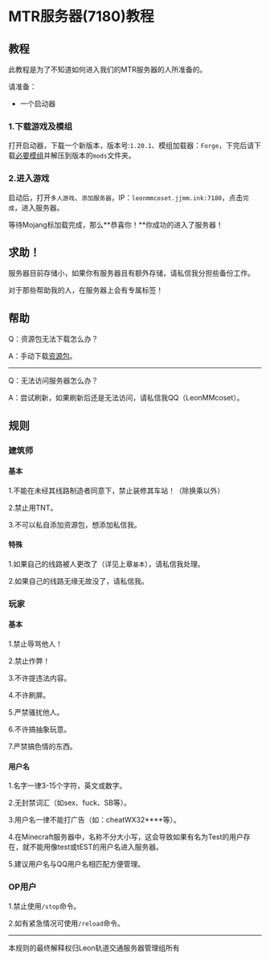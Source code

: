 # MTR服务器(7180)教程
## 教程
此教程是为了不知道如何进入我们的MTR服务器的人所准备的。

请准备：

- 一个启动器

### 1.下载游戏及模组
打开启动器，下载一个新版本，版本号:`1.20.1`、模组加载器：`Forge`，下完后请下载[必要模组](https://modserverresorcepack.netlify.app/mod.zip)并解压到版本的`mods`文件夹。
### 2.进入游戏
启动后，打开`多人游戏`、`添加服务器`，IP：`leonmmcoset.jjmm.ink:7180`，点击`完成`，进入服务器。

等待Mojang标加载完成，那么**恭喜你！**你成功的进入了服务器！

## 求助！
服务器目前存储小，如果你有服务器且有额外存储，请私信我分担些备份工作。

对于那些帮助我的人，在服务器上会有专属标签！

## 帮助
Q：资源包无法下载怎么办？

A：手动下载[资源包](https://modserverresorcepack.netlify.app/gbt.zip)。

---

Q：无法访问服务器怎么办？

A：尝试刷新，如果刷新后还是无法访问，请私信我QQ（LeonMMcoset）。

## 规则
### 建筑师
#### 基本
1.不能在未经其线路制造者同意下，禁止装修其车站！（除换乘以外）

2.禁止用TNT。

3.不可以私自添加资源包，想添加私信我。

#### 特殊
1.如果自己的线路被人更改了（详见上章`基本`），请私信我处理。

2.如果自己的线路无缘无故没了，请私信我。

### 玩家
#### 基本
1.禁止辱骂他人！

2.禁止作弊！

3.不许提违法内容。

4.不许刷屏。

5.严禁骚扰他人。

6.不许搞抽象玩意。

7.严禁搞色情的东西。

#### 用户名
1.名字一律3-15个字符，英文或数字。

2.无封禁词汇（如sex、fuck、SB等）。

3.用户名一律不能打广告（如：cheatWX32****等）。

4.在Minecraft服务器中，名称不分大小写，这会导致如果有名为Test的用户存在，就不能用像test或tEST的用户名进入服务器。

5.建议用户名与QQ用户名相匹配方便管理。

### OP用户
1.禁止使用`/stop`命令。

2.如有紧急情况可使用`/reload`命令。

---

本规则的最终解释权归Leon轨道交通服务器管理组所有